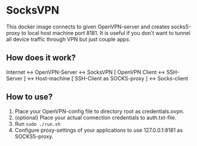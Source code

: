 # SocksVPN

This docker image connects to given OpenVPN-server and creates socks5-proxy to local host machine port 8181. It is useful if you don't want to tunnel all device traffic through VPN but just couple apps.

## How does it work?

Internet <-> OpenVPN-Server <-> SocksVPN [ OpenVPN Client <-> SSH-Server ] <-> Host-machine [ SSH-Client as SOCKS-proxy ] <-> Socks-client

## How to use?

1. Place your OpenVPN-config file to directory root as credentials.ovpn.
2. (optional) Place your actual connection credentials to auth.txt-file.
3. Run ```sudo ./run.sh```
4. Configure proxy-settings of your applications to use 127.0.0.1:8181 as SOCKS5-proxy.
